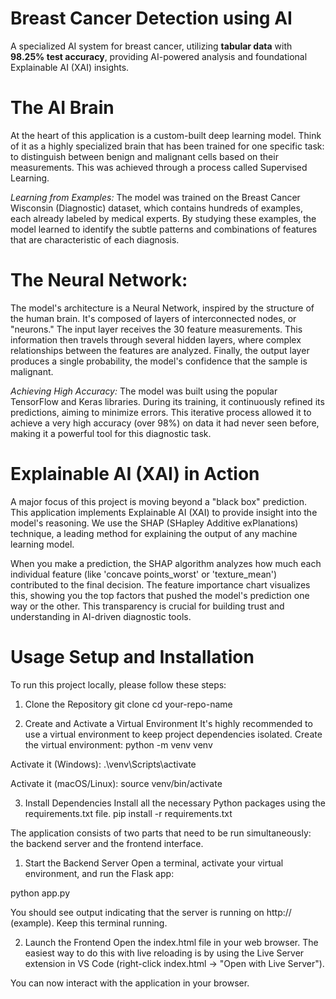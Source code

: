 # **Breast Cancer Detection using AI**

A specialized AI system for breast cancer, utilizing **tabular data** with **98.25% test accuracy**, providing AI-powered analysis and foundational Explainable AI (XAI) insights.

# **The AI Brain**
At the heart of this application is a custom-built deep learning model. Think of it as a highly specialized brain that has been trained for one specific task: to distinguish between benign and malignant cells based on their measurements. This was achieved through a process called Supervised Learning.

*Learning from Examples:* 
The model was trained on the Breast Cancer Wisconsin (Diagnostic) dataset, which contains hundreds of examples, each already labeled by medical experts. By studying these examples, the model learned to identify the subtle patterns and combinations of features that are characteristic of each diagnosis.

# The Neural Network:
The model's architecture is a Neural Network, inspired by the structure of the human brain. It's composed of layers of interconnected nodes, or "neurons." The input layer receives the 30 feature measurements. This information then travels through several hidden layers, where complex relationships between the features are analyzed. Finally, the output layer produces a single probability, the model's confidence that the sample is malignant.

*Achieving High Accuracy:* 
The model was built using the popular TensorFlow and Keras libraries. During its training, it continuously refined its predictions, aiming to minimize errors. This iterative process allowed it to achieve a very high accuracy (over 98%) on data it had never seen before, making it a powerful tool for this diagnostic task.


# **Explainable AI (XAI) in Action**

A major focus of this project is moving beyond a "black box" prediction.
This application implements Explainable AI (XAI) to provide insight into the model's reasoning. We use the SHAP (SHapley Additive exPlanations) technique, a leading method for explaining the output of any machine learning model.

When you make a prediction, the SHAP algorithm analyzes how much each individual feature (like 'concave points_worst' or 'texture_mean') contributed to the final decision. The feature importance chart visualizes this, showing you the top factors that pushed the model's prediction one way or the other. This transparency is crucial for building trust and understanding in AI-driven diagnostic tools.


 # Usage Setup and Installation
 
To run this project locally, please follow these steps:
1. Clone the Repository
git clone
cd your-repo-name

2. Create and Activate a Virtual Environment It's highly recommended to use a virtual environment to keep project dependencies isolated.
Create the virtual environment:
python -m venv venv

Activate it (Windows):
.\venv\Scripts\activate

Activate it (macOS/Linux):
source venv/bin/activate

3. Install Dependencies Install all the necessary Python packages using the requirements.txt file.
pip install -r requirements.txt

The application consists of two parts that need to be run simultaneously: the backend server and the frontend interface.

1. Start the Backend Server Open a terminal, activate your virtual environment, and run the Flask app:
   
python app.py

You should see output indicating that the server is running on http:// (example).
Keep this terminal running.

2. Launch the Frontend Open the index.html file in your web browser.
The easiest way to do this with live reloading is by using the Live Server extension in VS Code (right-click index.html -> "Open with Live Server").

You can now interact with the application in your browser.
